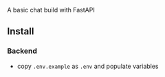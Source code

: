 A basic chat build with FastAPI

## Install

### Backend
* copy `.env.example` as `.env` and populate variables